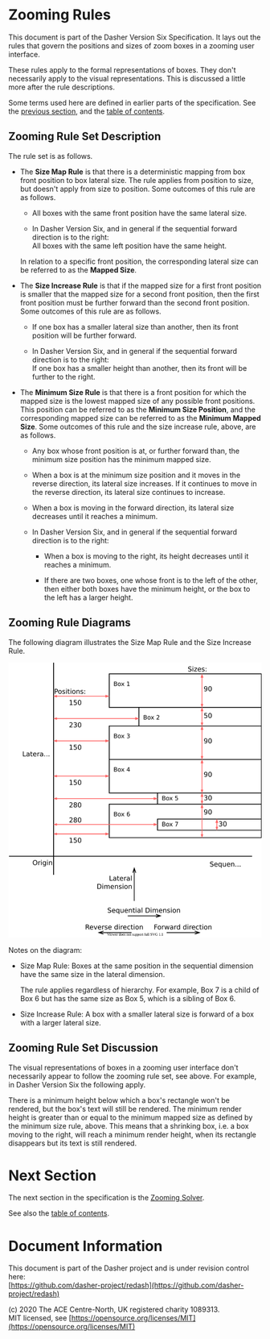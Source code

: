 # Zooming Rules
This document is part of the Dasher Version Six Specification. It lays out the
rules that govern the positions and sizes of zoom boxes in a zooming user
interface.

These rules apply to the formal representations of boxes. They don't necessarily
apply to the visual representations. This is discussed a little more after the
rule descriptions.

Some terms used here are defined in earlier parts of the specification. See the
[previous section](../02BasicDefinitions/BasicDefinitions.md), and the
[table of contents](../).

## Zooming Rule Set Description
The rule set is as follows.

-   The **Size Map Rule** is that there is a deterministic mapping from box
    front position to box lateral size. The rule applies from position to size,
    but doesn't apply from size to position. Some outcomes of this rule are as
    follows.

    -   All boxes with the same front position have the same lateral size.

    -   In Dasher Version Six, and in general if the sequential forward
        direction is to the right:  
        All boxes with the same left position have the same height.
    
    In relation to a specific front position, the corresponding lateral size can
    be referred to as the **Mapped Size**.

-   The **Size Increase Rule** is that if the mapped size for a first front
    position is smaller that the mapped size for a second front position, then
    the first front position must be further forward than the second front
    position. Some outcomes of this rule are as follows.

    -   If one box has a smaller lateral size than another, then its front
        position will be further forward.

    -   In Dasher Version Six, and in general if the sequential forward
        direction is to the right:  
        If one box has a smaller height than another, then its front will be
        further to the right.

-   The **Minimum Size Rule** is that there is a front position for which the
    mapped size is the lowest mapped size of any possible front positions. This
    position can be referred to as the **Minimum Size Position**, and the
    corresponding mapped size can be referred to as the **Minimum Mapped Size**.
    Some outcomes of this rule and the size increase rule, above, are as
    follows.

    -   Any box whose front position is at, or further forward than, the minimum
        size position has the minimum mapped size.
    
    -   When a box is at the minimum size position and it moves in the reverse
        direction, its lateral size increases. If it continues to move in the
        reverse direction, its lateral size continues to increase.
    
    -   When a box is moving in the forward direction, its lateral size
        decreases until it reaches a minimum.

    -   In Dasher Version Six, and in general if the sequential forward
        direction is to the right:

        -   When a box is moving to the right, its height decreases until it
            reaches a minimum.
        
        -   If there are two boxes, one whose front is to the left of the other,
            then either both boxes have the minimum height, or the box to the
            left has a larger height.

## Zooming Rule Diagrams
The following diagram illustrates the Size Map Rule and the Size Increase Rule.

![Diagram 4:Size Map Rule and Size Increase Rule](SizeMapAndIncreaseRules.svg)

Notes on the diagram:

-   Size Map Rule: Boxes at the same position in the sequential dimension have
    the same size in the lateral dimension.
    
    The rule applies regardless of hierarchy. For example, Box 7 is a child of
    Box 6 but has the same size as Box 5, which is a sibling of Box 6.

-   Size Increase Rule: A box with a smaller lateral size is forward of a box
    with a larger lateral size.

## Zooming Rule Set Discussion
The visual representations of boxes in a zooming user interface don't
necessarily appear to follow the zooming rule set, see above. For example, in
Dasher Version Six the following apply.

There is a minimum height below which a box's rectangle won't be rendered, but
the box's text will still be rendered. The minimum render height is greater than
or equal to the minimum mapped size as defined by the minimum size rule, above.
This means that a shrinking box, i.e. a box moving to the right, will reach a
minimum render height, when its rectangle disappears but its text is still
rendered.

# Next Section
The next section in the specification is the
[Zooming Solver](../04ZoomingSolver/ZoomingSolver.md).

See also the [table of contents](../).

# Document Information
This document is part of the Dasher project and is under revision control here:  
[https://github.com/dasher-project/redash](https://github.com/dasher-project/redash)

(c) 2020 The ACE Centre-North, UK registered charity 1089313.  
MIT licensed, see [https://opensource.org/licenses/MIT](https://opensource.org/licenses/MIT)
